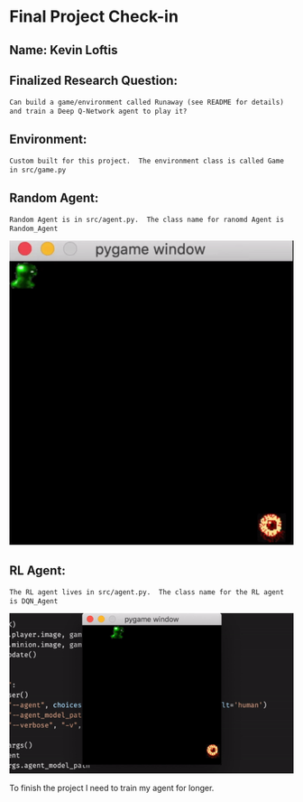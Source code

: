 # Final Project Check-in

## Name: Kevin Loftis

## Finalized Research Question:
    Can build a game/environment called Runaway (see README for details) and train a Deep Q-Network agent to play it?

## Environment:
    Custom built for this project.  The environment class is called Game in src/game.py

## Random Agent:
    Random Agent is in src/agent.py.  The class name for ranomd Agent is Random_Agent

![random_example](./images/runaway_random_agent.gif)


## RL Agent:
    The RL agent lives in src/agent.py.  The class name for the RL agent is DQN_Agent

![dqn_example](./images/pygame_dqn_5000_episodes.gif)



To finish the project I need to train my agent for longer.